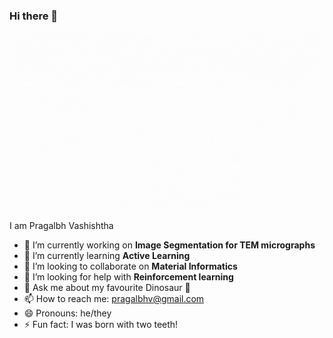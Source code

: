 ### Hi there 👋

![](https://github.com/Pragalbhv/Pragalbhv/blob/main/githubmain.gif)

I am Pragalbh Vashishtha

- 🔭 I’m currently working on **Image Segmentation for TEM micrographs**
- 🌱 I’m currently learning **Active Learning**
- 👯 I’m looking to collaborate on **Material Informatics**
- 🤔 I’m looking for help with **Reinforcement learning**
- 💬 Ask me about my favourite Dinosaur 🦖
- 📫 How to reach me: pragalbhv@gmail.com
- 😄 Pronouns: he/they
- ⚡ Fun fact: I was born with two teeth!



<!--
**Pragalbhv/Pragalbhv** is a ✨ _special_ ✨ repository because its `README.md` (this file) appears on your GitHub profile.

Here are some ideas to get you started:

- 🔭 I’m currently working on ...
- 🌱 I’m currently learning ...
- 👯 I’m looking to collaborate on ...
- 🤔 I’m looking for help with ...
- 💬 Ask me about ...
- 📫 How to reach me: ...
- 😄 Pronouns: ...
- ⚡ Fun fact: ...
-->
